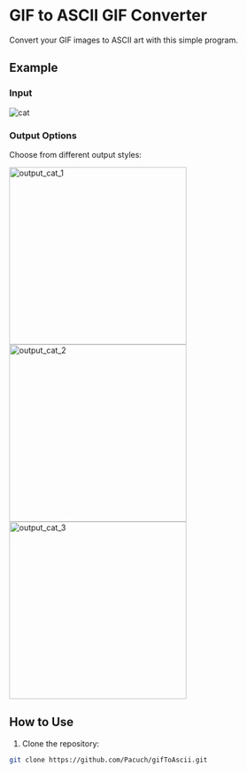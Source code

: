 # GIF to ASCII GIF Converter

Convert your GIF images to ASCII art with this simple program.

## Example

### Input
![cat](https://github.com/Pacuch/gifToAscii/assets/55406803/0a9caeb5-2e52-4d32-afc1-fe4e71c57eca)

### Output Options
Choose from different output styles:

<img src="https://github.com/Pacuch/gifToAscii/assets/55406803/e38504a6-a8c4-4eab-913e-019720d6e4f1" alt="output_cat_1" width="320"/>

<img src="https://github.com/Pacuch/gifToAscii/assets/55406803/01a71f57-4a3e-45f9-b02e-88cfaec1ed2d" alt="output_cat_2" width="320"/>

<img src="https://github.com/Pacuch/gifToAscii/assets/55406803/312e91f3-f63d-40e5-bcd4-e59cadaeb96b" alt="output_cat_3" width="320"/>

## How to Use

1. Clone the repository:

```bash
git clone https://github.com/Pacuch/gifToAscii.git
